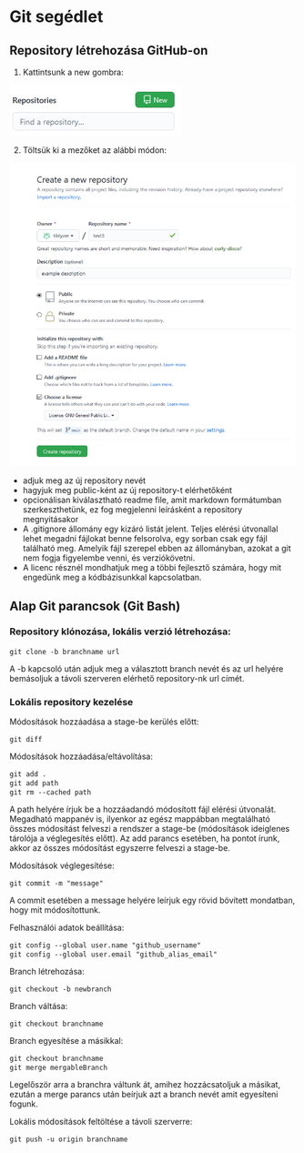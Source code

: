 # Git segédlet

## Repository létrehozása GitHub-on

1. Kattintsunk a new gombra:

![alt text](new_button.png "Logo Title Text 1")

2. Töltsük ki a mezőket az alábbi módon:

![alt text](repo_properties.png "Logo Title Text 2")

* adjuk meg az új repository nevét
* hagyjuk meg public-ként az új repository-t elérhetőként
* opcionálisan kiválasztható readme file, amit markdown formátumban szerkeszthetünk, ez fog megjelenni leírásként a repository megnyitásakor
* A .gitignore állomány egy kizáró listát jelent. Teljes elérési útvonallal lehet megadni fájlokat benne felsorolva, egy sorban csak egy fájl található meg. Amelyik fájl szerepel ebben az állományban, azokat a git nem fogja figyelembe venni, és verziókövetni.
* A licenc résznél mondhatjuk meg a többi fejlesztő számára, hogy mit engedünk meg a kódbázisunkkal kapcsolatban.

## Alap Git parancsok (Git Bash)

### Repository klónozása, lokális verzió létrehozása:
```
git clone -b branchname url
```
A -b kapcsoló után adjuk meg a választott branch nevét és az url helyére bemásoljuk a távoli szerveren elérhető repository-nk url címét.

### Lokális repository kezelése

Módosítások hozzáadása a stage-be kerülés előtt:
```
git diff
```

Módosítások hozzáadása/eltávolítása:
```
git add .
git add path
git rm --cached path
```

A path helyére írjuk be a hozzáadandó módosított fájl elérési útvonalát. Megadható mappanév is, ilyenkor az egész mappábban megtalálható összes módosítást felveszi a rendszer a stage-be (módosítások ideiglenes tárolója a véglegesítés előtt).
Az add parancs esetében, ha pontot írunk, akkor az összes módosítást egyszerre felveszi a stage-be.

Módosítások véglegesítése:
```
git commit -m "message"
```

A commit esetében a message helyére leírjuk egy rövid bövített mondatban, hogy mit módosítottunk.

Felhasználói adatok beállítása:
```
git config --global user.name "github_username"
git config --global user.email "github_alias_email"

```

Branch létrehozása:
```
git checkout -b newbranch
```

Branch váltása:
```
git checkout branchname
```

Branch egyesítése a másikkal:
```
git checkout branchname
git merge mergableBranch
```

Legelőször arra a branchra váltunk át, amihez hozzácsatoljuk a másikat, ezután a merge parancs után beírjuk azt a branch nevét amit egyesíteni fogunk.

Lokális módosítások feltöltése a távoli szerverre:
```
git push -u origin branchname
```